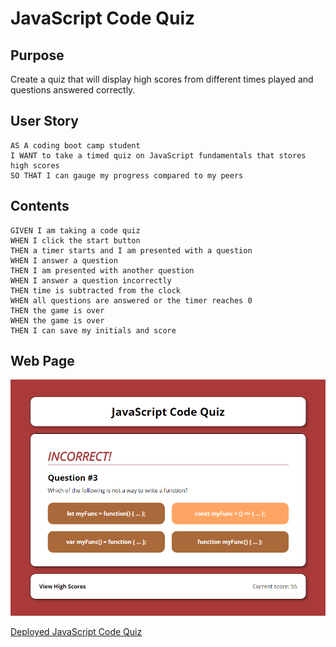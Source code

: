 # JavaScript Code Quiz

## Purpose
Create a quiz that will display high scores from different times played and questions answered correctly.

## User Story
```
AS A coding boot camp student
I WANT to take a timed quiz on JavaScript fundamentals that stores high scores
SO THAT I can gauge my progress compared to my peers
```

## Contents
```
GIVEN I am taking a code quiz
WHEN I click the start button
THEN a timer starts and I am presented with a question
WHEN I answer a question
THEN I am presented with another question
WHEN I answer a question incorrectly
THEN time is subtracted from the clock
WHEN all questions are answered or the timer reaches 0
THEN the game is over
WHEN the game is over
THEN I can save my initials and score
```


## Web Page
![Code Quiz](./assets/images/screenshot.png)

[Deployed JavaScript Code Quiz](https://hieuwy.github.io/code_quiz_main/)

